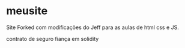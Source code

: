 # meusite
Site Forked com modificações do Jeff para as aulas de html css e JS.

contrato de seguro fiança em solidity
